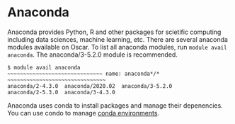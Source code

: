 # Anaconda

Anaconda provides Python, R and other packages for scietific computing including data sciences, machine learning, etc.  There are several anaconda modules available on Oscar. To list all anaconda modules, run `module avail anaconda`. The anaconda/3-5.2.0 module is recommended.

```text
$ module avail anaconda
~~~~~~~~~~~~~~~~~~~~~~~~~~~~~~ name: anaconda*/* ~~~~~~~~~~~~~~~~~~~~~~~~~~~~~~~
anaconda/2-4.3.0  anaconda/2020.02  anaconda/3-5.2.0  
anaconda/2-5.3.0  anaconda/3-4.3.0  
```

Anaconda uses conda to install packages and manage their depenencies. You can use condo to manage [conda environments](https://docs.conda.io/projects/conda/en/latest/user-guide/tasks/manage-environments.html).

